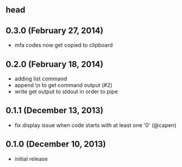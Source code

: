 ## head

## 0.3.0 (February 27, 2014)

* mfa codes now get copied to clipboard

## 0.2.0 (February 18, 2014)

* adding list command
* append \n to get command output (#2)
* write get output to stdout in order to pipe

## 0.1.1 (December 13, 2013)

* fix display issue when code starts with at least one '0' (@capen)

## 0.1.0 (December 10, 2013)

* initial release
